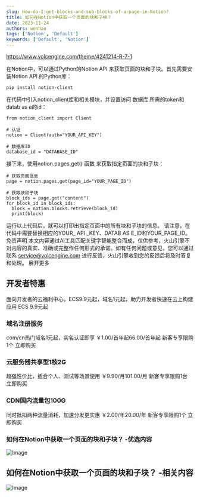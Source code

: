 ```yaml
---
slug: How-do-I-get-blocks-and-sub-blocks-of-a-page-in-Notion?
title: 如何在Notion中获取一个页面的块和子块？
date: 2023-11-24
authors: wenhao
tags: ['Notion', 'Default']
keywords: ['Default', 'Notion']
---
```

https://www.volcengine.com/theme/4241214-R-7-1 

在Notion中，可以通过Python的Notion  API 来获取页面的块和子块。首先需要安装Notion  API 的Python库： 
```plain text
pip install notion-client

```
在代码中引入notion_client库和相关模块，并设置访问 数据库 所需的token和datab as e的id： 
```plain text
from notion_client import Client

# 认证
notion = Client(auth="YOUR_API_KEY")

# 数据库ID
database_id = "DATABASE_ID"

```
接下来，使用notion.pages.get() 函数 来获取指定页面的块和子块： 
```plain text
# 获取页面信息
page = notion.pages.get(page_id="YOUR_PAGE_ID")

# 获取块和子块
block_ids = page.get("content")
for block_id in block_ids:
  block = notion.blocks.retrieve(block_id)
  print(block)

```
运行以上代码后，就可以打印出指定页面中的所有块和子块的信息。 
请注意，在代码中需要替换相应的YOUR_ API _KEY、DATAB AS E_ID和YOUR_PAGE_ID。 
免责声明 
本文内容通过AI工具匹配关键字智能整合而成，仅供参考，火山引擎不对内容的真实、准确或完整作任何形式的承诺。如有任何问题或意见，您可以通过联系 service@volcengine.com 进行反馈，火山引擎收到您的反馈后将及时答复和处理。 
展开更多 
## 开发者特惠

<!-- truncate -->

面向开发者的云福利中心，ECS9.9元起，域名1元起，助力开发者快速在云上构建应用 
ECS 9.9元起 
### 域名注册服务

com/cn热门域名1元起，实名认证即享 
￥1.00/首年起66.00/首年起 
新客专享限购1个 
立即购买 
### 云服务器共享型1核2G

超强性价比，适合个人、测试等场景使用 
￥9.90/月101.00/月 
新客专享限购1台 
立即购买 
### CDN国内流量包100G

同时抵扣两种流量消耗，加速分发更实惠 
￥2.00/年20.00/年 
新客专享限购1个 
立即购买 
### 如何在Notion中获取一个页面的块和子块？ -优选内容

![Image](https://prod-files-secure.s3.us-west-2.amazonaws.com/b0012720-ccd1-41ef-9ca9-02f55a45f30f/d4b739fb-0c2c-484c-b937-65e002f80bbd/not-found.png?X-Amz-Algorithm=AWS4-HMAC-SHA256&X-Amz-Content-Sha256=UNSIGNED-PAYLOAD&X-Amz-Credential=AKIAT73L2G45HZZMZUHI%2F20231125%2Fus-west-2%2Fs3%2Faws4_request&X-Amz-Date=20231125T060347Z&X-Amz-Expires=3600&X-Amz-Signature=c4e3d9c660e235ce38749245a66f0f3b99344f7a0335f102344d4179c283e363&X-Amz-SignedHeaders=host&x-id=GetObject)
## 如何在Notion中获取一个页面的块和子块？ -相关内容

<!-- truncate -->

![Image](https://prod-files-secure.s3.us-west-2.amazonaws.com/b0012720-ccd1-41ef-9ca9-02f55a45f30f/cbeff860-fc07-49bd-be12-71d923c3c679/tos_9612be7c201bf8352f658220da6c7644.jpeg?X-Amz-Algorithm=AWS4-HMAC-SHA256&X-Amz-Content-Sha256=UNSIGNED-PAYLOAD&X-Amz-Credential=AKIAT73L2G45HZZMZUHI%2F20231125%2Fus-west-2%2Fs3%2Faws4_request&X-Amz-Date=20231125T060347Z&X-Amz-Expires=3600&X-Amz-Signature=4981ba28ab9d1504c2e998b1247015716b217f2da70851081c812609a9b25be9&X-Amz-SignedHeaders=host&x-id=GetObject)
